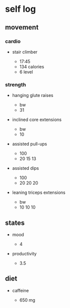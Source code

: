 # self log

## movement 

### cardio

- stair climber 

    - 17:45
    - 134 calories
    - 6 level

### strength 

- hanging glute raises 

    - bw 
    - 31

- inclined core extensions 

    - bw 
    - 10

- assisted pull-ups

    - 100
    - 20 15 13

- assisted dips

    - 100 
    - 20 20 20

- leaning triceps extensions 

    - bw 
    - 10 10 10

## states

- mood

    - 4

- productivity

    - 3.5

## diet

- caffeine

    - 650 mg
